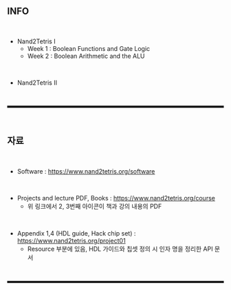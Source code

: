 ## INFO

<br>

+ Nand2Tetris I
  + Week 1 : Boolean Functions and Gate Logic
  + Week 2 : Boolean Arithmetic and the ALU

<br>

+ Nand2Tetris II

<br><hr style="border: 2px solid;"><br>

## 자료

<br>

+ Software : https://www.nand2tetris.org/software

<br>

+ Projects and lecture PDF, Books : https://www.nand2tetris.org/course
  + 위 링크에서 2, 3번째 아이콘이 책과 강의 내용의 PDF

<br>

+ Appendix 1,4 (HDL guide, Hack chip set) : https://www.nand2tetris.org/project01
  + Resource 부분에 있음, HDL 가이드와 칩셋 정의 시 인자 명을 정리한 API 문서 

<br><hr style="border: 2px solid;"><br>
